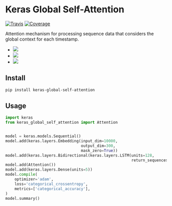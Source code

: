 # Keras Global Self-Attention

[![Travis](https://travis-ci.org/PoWWoP/keras-global-self-attention.svg)](https://travis-ci.org/PoWWoP/keras-global-self-attention)
[![Coverage](https://coveralls.io/repos/github/PoWWoP/keras-global-self-attention/badge.svg?branch=master)](https://coveralls.io/github/PoWWoP/keras-global-self-attention)


Attention mechanism for processing sequence data that considers the global context for each timestamp.

* ![](https://camo.githubusercontent.com/1ef0269557ea05b96b6894de202a109f6947dca6/687474703a2f2f6c617465782e636f6465636f67732e636f6d2f6769662e6c617465783f685f253742742c2673706163653b74272537442673706163653b3d2673706163653b25354374616e6828785f74253545542673706163653b575f742673706163653b2b2673706163653b785f2537427427253744253545542673706163653b575f782673706163653b2b2673706163653b625f7429)
* ![](https://camo.githubusercontent.com/f8c64f2abd4752037c50deb7373b55362d7c51dc/687474703a2f2f6c617465782e636f6465636f67732e636f6d2f6769662e6c617465783f655f253742742c2673706163653b74272537442673706163653b3d2673706163653b2535437369676d6128575f612673706163653b685f253742742c2673706163653b74272537442673706163653b2b2673706163653b625f6129)
* ![](https://camo.githubusercontent.com/c63a13424300fe05bee615ce051fece8b5bc1c9a/687474703a2f2f6c617465782e636f6465636f67732e636f6d2f6769662e6c617465783f615f253742742537442673706163653b3d2673706163653b25354374657874253742736f66746d617825374428655f7429)

## Install

```bash
pip install keras-global-self-attention
```

## Usage

```python
import keras
from keras_global_self_attention import Attention


model = keras.models.Sequential()
model.add(keras.layers.Embedding(input_dim=10000,
                                 output_dim=300,
                                 mask_zero=True))
model.add(keras.layers.Bidirectional(keras.layers.LSTM(units=128,
                                                       return_sequences=True)))
model.add(Attention())
model.add(keras.layers.Dense(units=5))
model.compile(
    optimizer='adam',
    loss='categorical_crossentropy',
    metrics=['categorical_accuracy'],
)
model.summary()
```
